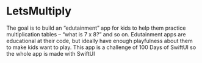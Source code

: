 # LetsMultiply
The goal is to build an “edutainment” app for kids to help them practice multiplication tables – “what is 7 x 8?” and so on. Edutainment apps are educational at their code, but ideally have enough playfulness about them to make kids want to play. This app is a challenge of 100 Days of SwiftUI so the whole app is made with SwiftUI
